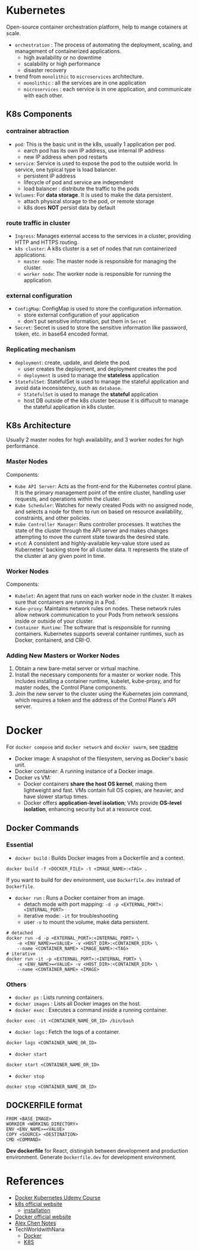 
# Kubernetes
Open-source container orchestration platform, help to mange cotainers at scale.  
- `orchestration` : The process of automating the deployment, scaling, and management of containerized applications.
    - high availability or no downtime
    - scalability or high performance
    - disaster recovery
- trend from `monolithic` to `microservices` architecture.
    - `monolithic` : all the services are in one application
    - `microservices` : each service is in one application, and communicate with each other.

## K8s Components
### contrainer abtraction
- `pod`: This is the basic unit in the k8s, usually 1 application per pod.
    - earch pod has its own IP address, use internal IP address
    - new IP address when pod restarts
- `service`: Service is used to expose the pod to the outside world. In service, one typical type is load balancer.
    - persistent IP address
    - lifecycle of pod and service are independent
    - load balancer : distribute the traffic to the pods
- `Volumes`: For **data storage**. It is used to make the data persistent.
    - attach physical storage to the pod, or remote storage
    - k8s does **NOT** persist data by default

### route traffic in cluster
- `Ingress`: Manages external access to the services in a cluster, providing HTTP and HTTPS routing.
- `k8s cluster`: A k8s cluster is a set of nodes that run containerized applications. 
    - `master node`: The master node is responsible for managing the cluster.
    - `worker node`: The worker node is responsible for running the application.

### external configuration
- `ConfigMap`: ConfigMap is used to store the configuration information.
    - store external configuration of your application
    - don't put sensitive information, put them in `Secret`
- `Secret`: Secret is used to store the sensitive information like password, token, etc. in base64 encoded format.


### Replicating mechanism
- `deployment`: create, update, and delete the pod.
    - user creates the deployment, and deployment creates the pod
    - `deployment` is used to manage the **stateless** application
- `StatefulSet`: StatefulSet is used to manage the stateful application and avoid data inconsistency, such as `database`.
    - `StatefulSet` is used to manage the **stateful** application
    - host DB outside of the k8s cluster because it is diffucult to manage the stateful application in k8s cluster.

## K8s Architecture
Usually 2 master nodes for high availability, and 3 worker nodes for high performance.

### Master Nodes
Components:
- `Kube API Server`: Acts as the front-end for the Kubernetes control plane. It is the primary management point of the entire cluster, handling user requests, and operations within the cluster.
- `Kube Scheduler`: Watches for newly created Pods with no assigned node, and selects a node for them to run on based on resource availability, constraints, and other policies.
- `Kube Controller Manager`: Runs controller processes. It watches the state of the cluster through the API server and makes changes attempting to move the current state towards the desired state.
- `etcd`: A consistent and highly-available key-value store used as Kubernetes' backing store for all cluster data. It represents the state of the cluster at any given point in time.

### Worker Nodes
Components:
- `Kubelet`: An agent that runs on each worker node in the cluster. It makes sure that containers are running in a Pod.
- `Kube-proxy`: Maintains network rules on nodes. These network rules allow network communication to your Pods from network sessions inside or outside of your cluster.
- `Container Runtime`: The software that is responsible for running containers. Kubernetes supports several container runtimes, such as Docker, containerd, and CRI-O.

### Adding New Masters or Worker Nodes
1. Obtain a new bare-metal server or virtual machine.
2. Install the necessary components for a master or worker node. This includes installing a container runtime, kubelet, kube-proxy, and for master nodes, the Control Plane components.
3. Join the new server to the cluster using the Kubernetes join command, which requires a token and the address of the Control Plane's API server.

# Docker
For `docker compose` and `docker network` and `docker swarm`, see [readme](docker/README.md)

- Docker image: A snapshot of the filesystem, serving as Docker's basic unit.
- Docker container: A running instance of a Docker image.
- Docker vs VM:
    - Docker containers **share the host OS kernel**, making them lightweight and fast. VMs contain full OS copies, are heavier, and have slower startup times.
    - Docker offers **application-level isolation**; VMs provide **OS-level isolation**, enhancing security but at a resource cost.

## Docker Commands
### Essential
- `docker build` : Builds Docker images from a Dockerfile and a context.
```
docker build -f <DOCKER_FILE> -t <IMAGE_NAME>:<TAG> .
```
If you want to build for dev environment, use `Dockerfile.dev` instead of `Dockerfile`.
- `docker run` : Runs a Docker container from an image.
    - detach mode with port mapping: `-d -p <EXTERNAL_PORT>:<INTERNAL_PORT>`
    - iterative mode: `-it` for troubleshooting
    - user `-v` to mount the volume, make data persistent.
```
# detached
docker run -d -p <EXTERNAL_PORT>:<INTERNAL_PORT> \
    -e <ENV_NAME>=<VALUE> -v <HOST_DIR>:<CONTAINER_DIR> \
    --name <CONTAINER_NAME> <IMAGE_NAME>:<TAG>
# iterative
docker run -it -p <EXTERNAL_PORT>:<INTERNAL_PORT> \
    -e <ENV_NAME>=<VALUE> -v <HOST_DIR>:<CONTAINER_DIR> \
    --name <CONTAINER_NAME> <IMAGE>
```

### Others
- `docker ps` : Lists running containers.
- `docker images` : Lists all Docker images on the host.
- `docker exec` : Executes a command inside a running container.
```
docker exec -it <CONTAINER_NAME_OR_ID> /bin/bash
```
- `docker logs` : Fetch the logs of a container.
```
docker logs <CONTAINER_NAME_OR_ID>
```
- `docker start`
```
docker start <CONTAINER_NAME_OR_ID>
```
- `docker stop`
```
docker stop <CONTAINER_NAME_OR_ID>
```

## DOCKERFILE format
```
FROM <BASE_IMAGE>
WORKDIR <WORKING_DIRECTORY>
ENV <ENV_NAME>=<VALUE>
COPY <SOURCE> <DESTINATION>
CMD <COMMAND>
```

**Dev dockerfile**
for React, distingish between development and production environment. Generate `Dockerfile.dev` for development environment.

# References
- [Docker Kubernetes Udemy Course](https://www.udemy.com/course/docker-and-kubernetes-the-complete-guide/)
- [k8s official website](https://kubernetes.io/docs/home/)
    - [installation](https://kubernetes.io/docs/tasks/tools/install-kubectl-macos/)
- [Docker official website](https://docs.docker.com/)
- [Alex Chen Notes](https://github.com/alexchen4ai/KubernetesNotes)
- TechWorldwithNana
    - [Docker](https://www.youtube.com/watch?v=3c-iBn73dDE&ab_channel=TechWorldwithNana)
    - [K8S](https://www.youtube.com/watch?v=X48VuDVv0do&ab_channel=TechWorldwithNana)
